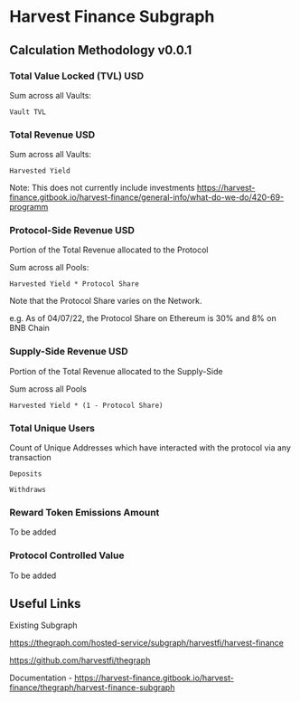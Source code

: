# Harvest Finance Subgraph
## Calculation Methodology v0.0.1

### Total Value Locked (TVL) USD

Sum across all Vaults: 

`Vault TVL`

### Total Revenue USD

Sum across all Vaults:

`Harvested Yield`

Note: This does not currently include investments https://harvest-finance.gitbook.io/harvest-finance/general-info/what-do-we-do/420-69-programm


### Protocol-Side Revenue USD
Portion of the Total Revenue allocated to the Protocol

Sum across all Pools:

`Harvested Yield * Protocol Share`

Note that the Protocol Share varies on the Network. 

e.g. As of 04/07/22, the Protocol Share on Ethereum is 30% and 8% on BNB Chain

### Supply-Side Revenue USD
Portion of the Total Revenue allocated to the Supply-Side

Sum across all Pools

`Harvested Yield * (1 - Protocol Share)`

### Total Unique Users

Count of  Unique Addresses which have interacted with the protocol via any transaction

`Deposits`

`Withdraws`

###  Reward Token Emissions Amount

To be added

###  Protocol Controlled Value

To be added

## Useful Links

Existing Subgraph

https://thegraph.com/hosted-service/subgraph/harvestfi/harvest-finance	

https://github.com/harvestfi/thegraph	

Documentation - https://harvest-finance.gitbook.io/harvest-finance/thegraph/harvest-finance-subgraph